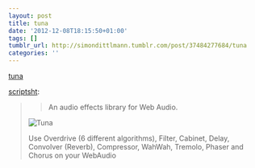 ```yaml
---
layout: post
title: tuna
date: '2012-12-08T18:15:50+01:00'
tags: []
tumblr_url: http://simondittlmann.tumblr.com/post/37484277684/tuna
categories: ''
---
```

<a href="https://github.com/Dinahmoe/tuna/">tuna</a><br/><p><a href="http://scriptsht.tumblr.com/post/37331393948/tuna" class="tumblr_blog">scriptsht</a>:</p>

<blockquote><blockquote>
  <p>An audio effects library for Web Audio.</p>
</blockquote>

<p><img src="http://dl.dropbox.com/u/698277/bloodrop/rjttPiC7WE6S4Bi22aYp1A2.jpeg" alt="Tuna"/></p>

<p>Use Overdrive (6 different algorithms), Filter, Cabinet, Delay, Convolver (Reverb), Compressor, WahWah, Tremolo, Phaser and Chorus on your WebAudio</p></blockquote>
